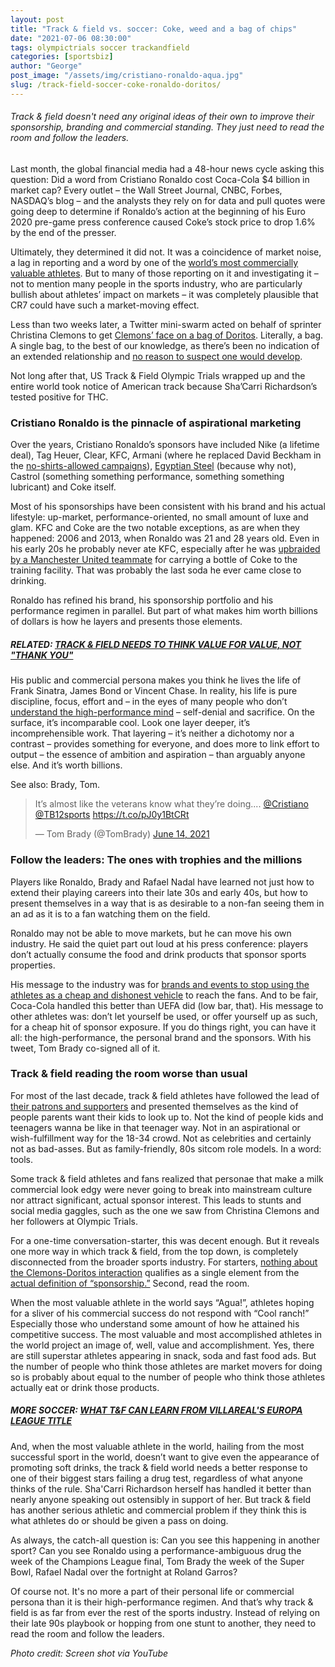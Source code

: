 ```yaml
---
layout: post
title: "Track & field vs. soccer: Coke, weed and a bag of chips"
date: "2021-07-06 08:30:00"
tags: olympictrials soccer trackandfield
categories: [sportsbiz]
author: "George"
post_image: "/assets/img/cristiano-ronaldo-aqua.jpg"
slug: /track-field-soccer-coke-ronaldo-doritos/
---
```


<h6>Track & field doesn't need any original ideas of their own to improve their sponsorship, branding and commercial standing. They just need to read the room and follow the leaders.</h6>

Last month, the global financial media had a 48-hour news cycle asking this question: Did a word from Cristiano Ronaldo cost Coca-Cola $4 billion in market cap? Every outlet – the Wall Street Journal, CNBC, Forbes, NASDAQ’s blog – and the analysts they rely on for data and pull quotes were going deep to determine if Ronaldo’s action at the beginning of his Euro 2020 pre-game press conference caused Coke’s stock price to drop 1.6% by the end of the presser.

Ultimately, they determined it did not. It was a coincidence of market noise, a lag in reporting and a word by one of the [world’s most commercially valuable athletes](https://www.sportico.com/business/commerce/2021/ronaldo-didnt-cost-coke-billions-1234632038/). But to many of those reporting on it and investigating it – not to mention many people in the sports industry, who are particularly bullish about athletes’ impact on markets – it was completely plausible that CR7 could have such a market-moving effect.

Less than two weeks later, a Twitter mini-swarm acted on behalf of sprinter Christina Clemons to get [Clemons’ face on a bag of Doritos](https://twitter.com/SheTheMann_ing/status/1408838241977917442). Literally, a bag. A single bag, to the best of our knowledge, as there’s been no indication of an extended relationship and [no reason to suspect one would develop](https://nalathletics.com/blog/2021/03/25/what-do-track-field-athletes-offer-sponsors).

Not long after that, US Track & Field Olympic Trials wrapped up and the entire world took notice of American track because Sha’Carri Richardson’s tested positive for THC.

### Cristiano Ronaldo is the pinnacle of aspirational marketing

Over the years, Cristiano Ronaldo’s sponsors have included Nike (a lifetime deal), Tag Heuer, Clear, KFC, Armani (where he replaced David Beckham in the [no-shirts-allowed campaigns](https://luxurylaunches.com/celebrities/cristiano_ronaldo_is_new_face_of_armani_jeans_and_emporio_armani_underwear.php)), [Egyptian Steel](https://twitter.com/Cristiano/status/900319213956472832) (because why not), Castrol (something something performance, something something lubricant) and Coke itself.

Most of his sponsorships have been consistent with his brand and his actual lifestyle: up-market, performance-oriented, no small amount of luxe and glam. KFC and Coke are the two notable exceptions, as are when they happened: 2006 and 2013, when Ronaldo was 21 and 28 years old. Even in his early 20s he probably never ate KFC, especially after he was [upbraided by a Manchester United teammate](https://en.as.com/en/2016/07/31/football/1469996540_268121.html) for carrying a bottle of Coke to the training facility. That was probably the last soda he ever came close to drinking.

Ronaldo has refined his brand, his sponsorship portfolio and his performance regimen in parallel. But part of what makes him worth billions of dollars is how he layers and presents those elements.

##### RELATED: [TRACK & FIELD NEEDS TO THINK VALUE FOR VALUE, NOT "THANK YOU"](https://nalathletics.com/blog/2021/05/20/track-and-field-value-not-thank-you)

His public and commercial persona makes you think he lives the life of Frank Sinatra, James Bond or Vincent Chase. In reality, his life is pure discipline, focus, effort and – in the eyes of many people who don’t [understand the high-performance mind](https://egoalsbook.com/) – self-denial and sacrifice. On the surface, it’s incomparable cool. Look one layer deeper, it’s incomprehensible work. That layering – it’s neither a dichotomy nor a contrast – provides something for everyone, and does more to link effort to output – the essence of ambition and aspiration – than arguably anyone else. And it’s worth billions.

See also: Brady, Tom.

<blockquote class="twitter-tweet"><p lang="en" dir="ltr">It’s almost like the veterans know what they’re doing.... <a href="https://twitter.com/Cristiano?ref_src=twsrc%5Etfw">@Cristiano</a> <a href="https://twitter.com/TB12sports?ref_src=twsrc%5Etfw">@TB12sports</a> <a href="https://t.co/pJ0y1BtCRt">https://t.co/pJ0y1BtCRt</a></p>&mdash; Tom Brady (@TomBrady) <a href="https://twitter.com/TomBrady/status/1404572271973388290?ref_src=twsrc%5Etfw">June 14, 2021</a></blockquote> <script async src="https://platform.twitter.com/widgets.js" charset="utf-8"></script>

### Follow the leaders: The ones with trophies and the millions

Players like Ronaldo, Brady and Rafael Nadal have learned not just how to extend their playing careers into their late 30s and early 40s, but how to present themselves in a way that is as desirable to a non-fan seeing them in an ad as it is to a fan watching them on the field.

Ronaldo may not be able to move markets, but he can move his own industry. He said the quiet part out loud at his press conference: players don’t actually consume the food and drink products that sponsor sports properties.

His message to the industry was for [brands and events to stop using the athletes as a cheap and dishonest vehicle](https://powersponsorship.com/ronaldo-coca-cola-make-it-clear-its-time-for-rightsholders-to-grow-up/) to reach the fans. And to be fair, Coca-Cola handled this better than UEFA did (low bar, that). His message to other athletes was: don’t let yourself be used, or offer yourself up as such, for a cheap hit of sponsor exposure. If you do things right, you can have it all: the high-performance, the personal brand and the sponsors. With his tweet, Tom Brady co-signed all of it.

### Track & field reading the room worse than usual

For most of the last decade, track & field athletes have followed the lead of [their patrons and supporters](https://nalathletics.com/blog/2021/05/20/track-and-field-value-not-thank-you) and presented themselves as the kind of people parents want their kids to look up to. Not the kind of people kids and teenagers wanna be like in that teenager way. Not in an aspirational or wish-fulfillment way for the 18-34 crowd. Not as celebrities and certainly not as bad-asses. But as family-friendly, 80s sitcom role models. In a word: tools.

Some track & field athletes and fans realized that personae that make a milk commercial look edgy were never going to break into mainstream culture nor attract significant, actual sponsor interest. This leads to stunts and social media gaggles, such as the one we saw from Christina Clemons and her followers at Olympic Trials.

For a one-time conversation-starter, this was decent enough. But it reveals one more way in which track & field, from the top down, is completely disconnected from the broader sports industry. For starters, [nothing about the Clemons-Doritos interaction](https://twitter.com/SheTheMann_ing/status/1406997424019701760) qualifies as a single element from the [actual definition of “sponsorship.”](https://powersponsorship.com/most-least-powerful-sponsorship-benefits/) Second, read the room.

When the most valuable athlete in the world says “Agua!”, athletes hoping for a sliver of his commercial success do not respond with “Cool ranch!” Especially those who understand some amount of how he attained his competitive success. The most valuable and most accomplished athletes in the world project an image of, well, value and accomplishment. Yes, there are still superstar athletes appearing in snack, soda and fast food ads. But the number of people who think those athletes are market movers for doing so is probably about equal to the number of people who think those athletes actually eat or drink those products.

##### MORE SOCCER: [WHAT T&F CAN LEARN FROM VILLAREAL'S EUROPA LEAGUE TITLE](https://nalathletics.com/blog/2021/05/27/track-and-field-lessons-learned-villareal-europa-league)

And, when the most valuable athlete in the world, hailing from the most successful sport in the world, doesn’t want to give even the appearance of promoting soft drinks, the track & field world needs a better response to one of their biggest stars failing a drug test, regardless of what anyone thinks of the rule. Sha'Carri Richardson herself has handled it better than nearly anyone speaking out ostensibly in support of her. But track & field has another serious athletic and commercial problem if they think this is what athletes do or should be given a pass on doing.

As always, the catch-all question is: Can you see this happening in another sport? Can you see Ronaldo using a performance-ambiguous drug the week of the Champions League final, Tom Brady the week of the Super Bowl, Rafael Nadal over the fortnight at Roland Garros?

Of course not. It's no more a part of their personal life or commercial persona than it is their high-performance regimen. And that’s why track & field is as far from ever the rest of the sports industry. Instead of relying on their late 90s playbook or hopping from one stunt to another, they need to read the room and follow the leaders.

<em>Photo credit: Screen shot via YouTube</em>
